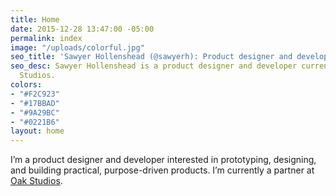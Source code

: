 ```yaml
---
title: Home
date: 2015-12-28 13:47:00 -05:00
permalink: index
image: "/uploads/colorful.jpg"
seo_title: 'Sawyer Hollenshead (@sawyerh): Product designer and developer'
seo_desc: Sawyer Hollenshead is a product designer and developer currently at Oak
  Studios.
colors:
- "#F2C923"
- "#17BBAD"
- "#9A29BC"
- "#0221B6"
layout: home
---
```


I’m a product designer and developer interested in prototyping, designing, and building practical, purpose-driven products. I’m currently a partner at [Oak Studios](http://oak.is).